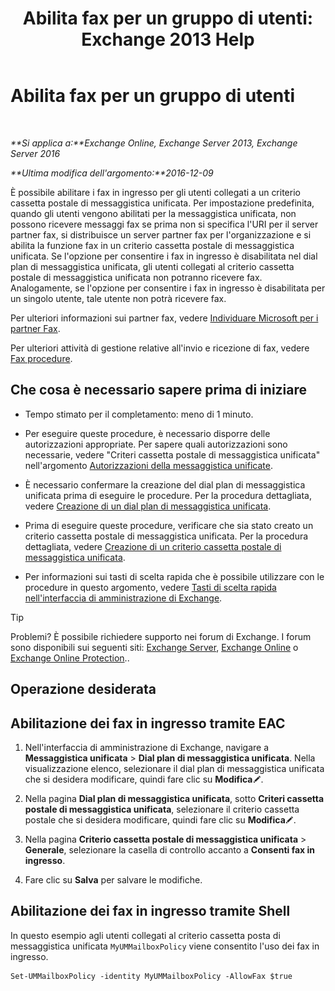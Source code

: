 ﻿---
title: 'Abilita fax per un gruppo di utenti: Exchange 2013 Help'
TOCTitle: Abilita fax per un gruppo di utenti
ms:assetid: b8d9f54d-ff06-4942-83e1-fc6c4ad02178
ms:mtpsurl: https://technet.microsoft.com/it-it/library/Ee423556(v=EXCHG.150)
ms:contentKeyID: 52057335
ms.date: 05/22/2018
mtps_version: v=EXCHG.150
ms.translationtype: MT
---

# Abilita fax per un gruppo di utenti

 

_**Si applica a:**Exchange Online, Exchange Server 2013, Exchange Server 2016_

_**Ultima modifica dell'argomento:**2016-12-09_

È possibile abilitare i fax in ingresso per gli utenti collegati a un criterio cassetta postale di messaggistica unificata. Per impostazione predefinita, quando gli utenti vengono abilitati per la messaggistica unificata, non possono ricevere messaggi fax se prima non si specifica l'URI per il server partner fax, si distribuisce un server partner fax per l'organizzazione e si abilita la funzione fax in un criterio cassetta postale di messaggistica unificata. Se l'opzione per consentire i fax in ingresso è disabilitata nel dial plan di messaggistica unificata, gli utenti collegati al criterio cassetta postale di messaggistica unificata non potranno ricevere fax. Analogamente, se l'opzione per consentire i fax in ingresso è disabilitata per un singolo utente, tale utente non potrà ricevere fax.

Per ulteriori informazioni sui partner fax, vedere [Individuare Microsoft per i partner Fax](https://go.microsoft.com/fwlink/?linkid=190238).

Per ulteriori attività di gestione relative all'invio e ricezione di fax, vedere [Fax procedure](faxing-procedures-exchange-2013-help.md).

## Che cosa è necessario sapere prima di iniziare

  - Tempo stimato per il completamento: meno di 1 minuto.

  - Per eseguire queste procedure, è necessario disporre delle autorizzazioni appropriate. Per sapere quali autorizzazioni sono necessarie, vedere "Criteri cassetta postale di messaggistica unificata" nell'argomento [Autorizzazioni della messaggistica unificate](unified-messaging-permissions-exchange-2013-help.md).

  - È necessario confermare la creazione del dial plan di messaggistica unificata prima di eseguire le procedure. Per la procedura dettagliata, vedere [Creazione di un dial plan di messaggistica unificata](create-a-um-dial-plan-exchange-2013-help.md).

  - Prima di eseguire queste procedure, verificare che sia stato creato un criterio cassetta postale di messaggistica unificata. Per la procedura dettagliata, vedere [Creazione di un criterio cassetta postale di messaggistica unificata](create-a-um-mailbox-policy-exchange-2013-help.md).

  - Per informazioni sui tasti di scelta rapida che è possibile utilizzare con le procedure in questo argomento, vedere [Tasti di scelta rapida nell'interfaccia di amministrazione di Exchange](keyboard-shortcuts-in-the-exchange-admin-center-exchange-online-protection-help.md).


> [!TIP]
> Problemi? È possibile richiedere supporto nei forum di Exchange. I forum sono disponibili sui seguenti siti: <A href="https://go.microsoft.com/fwlink/p/?linkid=60612">Exchange Server</A>, <A href="https://go.microsoft.com/fwlink/p/?linkid=267542">Exchange Online</A> o <A href="https://go.microsoft.com/fwlink/p/?linkid=285351">Exchange Online Protection</A>..



## Operazione desiderata

## Abilitazione dei fax in ingresso tramite EAC

1.  Nell'interfaccia di amministrazione di Exchange, navigare a **Messaggistica unificata** \> **Dial plan di messaggistica unificata**. Nella visualizzazione elenco, selezionare il dial plan di messaggistica unificata che si desidera modificare, quindi fare clic su **Modifica**![Icona Modifica](images/JJ218640.6f53ccb2-1f13-4c02-bea0-30690e6ea71d(EXCHG.150).gif "Icona Modifica").

2.  Nella pagina **Dial plan di messaggistica unificata**, sotto **Criteri cassetta postale di messaggistica unificata**, selezionare il criterio cassetta postale che si desidera modificare, quindi fare clic su **Modifica**![Icona Modifica](images/JJ218640.6f53ccb2-1f13-4c02-bea0-30690e6ea71d(EXCHG.150).gif "Icona Modifica").

3.  Nella pagina **Criterio cassetta postale di messaggistica unificata** \> **Generale**, selezionare la casella di controllo accanto a **Consenti fax in ingresso**.

4.  Fare clic su **Salva** per salvare le modifiche.

## Abilitazione dei fax in ingresso tramite Shell

In questo esempio agli utenti collegati al criterio cassetta posta di messaggistica unificata `MyUMMailboxPolicy` viene consentito l'uso dei fax in ingresso.

    Set-UMMailboxPolicy -identity MyUMMailboxPolicy -AllowFax $true

